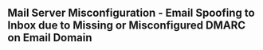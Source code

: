 ## Mail Server Misconfiguration - Email Spoofing to Inbox due to Missing or Misconfigured DMARC on Email Domain
